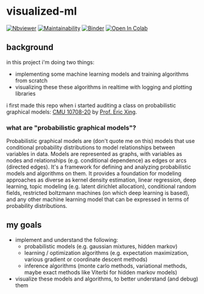 # visualized-ml

[![Nbviewer](https://img.shields.io/badge/render-nbviewer-orange.svg)](http://nbviewer.jupyter.org/github/grisaitis/visualized-ml/tree/master/) [![Maintainability](https://api.codeclimate.com/v1/badges/014ea0978a4bcbf09c21/maintainability)](https://codeclimate.com/github/grisaitis/visualized-ml/maintainability) [![Binder](https://mybinder.org/badge_logo.svg)](http://beta.mybinder.org/v2/gh/grisaitis/visualized-ml/master) [![Open In Colab](https://colab.research.google.com/assets/colab-badge.svg)](https://colab.research.google.com/github/grisaitis/visualized-ml/blob/master/)

## background

in this project i'm doing two things:
- implementing some machine learning models and training algorithms from scratch
- visualizing these these algorithms in realtime with logging and plotting libraries

i first made this repo when i started auditing a class on probabilistic graphical models: [CMU 10708-20](https://www.cs.cmu.edu/~epxing/Class/10708-20/) by [Prof. Eric Xing](https://www.cs.cmu.edu/~epxing/).

### what are "probabilistic graphical models"?

Probabilistic graphical models are (don't quote me on this) models that use conditional probability distributions to model relationships between variables in data. Models are represented as graphs, with variables as nodes and relationships (e.g. conditional dependence) as edges or arcs (directed edges). It's a framework for defining and analyzing probabilistic models and algorithms on them. It provides a foundation for modeling approaches as diverse as kernel density estimation, linear regression, deep learning, topic modeling (e.g. latent dirichlet allocation), conditional random fields, restricted boltzmann machines (on which deep learning is based), and any other machine learning model that can be expressed in terms of probability distributions.

## my goals

- implement and understand the following:
  - probabilistic models (e.g. gaussian mixtures, hidden markov)
  - learning / optimization algorithms (e.g. expectation maximization, various gradient or coordinate descent methods)
  - inference algorithms (monte carlo methods, variational methods, maybe exact methods like Viterbi for hidden markov models)
- visualize these models and algorithms, to better understand (and debug) them
